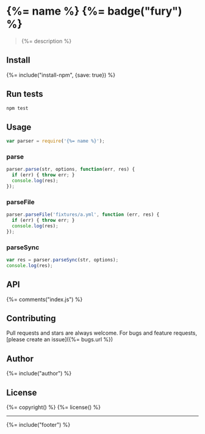 # {%= name %} {%= badge("fury") %}

> {%= description %}

## Install

{%= include("install-npm", {save: true}) %}

## Run tests

```bash
npm test
```

## Usage
```js
var parser = require('{%= name %}');
```

### parse

```js
parser.parse(str, options, function(err, res) {
  if (err) { throw err; }
  console.log(res);
});
```

### parseFile

```js
parser.parseFile('fixtures/a.yml', function (err, res) {
  if (err) { throw err; }
  console.log(res);
});
```

### parseSync

```js
var res = parser.parseSync(str, options);
console.log(res);
```

## API

{%= comments("index.js") %}

## Contributing

Pull requests and stars are always welcome. For bugs and feature requests, [please create an issue]({%= bugs.url %})

## Author
{%= include("author") %}

## License
{%= copyright() %}
{%= license() %}

***

{%= include("footer") %}

[parser-cache]: https://github.com/jonschlinkert/parser-cache